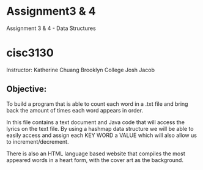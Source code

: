# Assignment3 & 4
Assignment 3 & 4 - Data Structures
# cisc3130


Instructor: Katherine Chuang 
Brooklyn College
Josh Jacob


## Objective:

To build a program that is able to count each word in a .txt file and bring back the amount of times each word appears in order.

In this file contains a text document and Java code that will access the lyrics on the text file. By using a hashmap data structure we will be able to easily access and assign each KEY WORD a VALUE which will also allow us to increment/decrement.

There is also an HTML language based website that compiles the most appeared words in a heart form, with the cover art as the background. 
